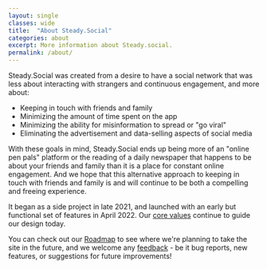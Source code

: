 ```yaml
---
layout: single
classes: wide
title:  "About Steady.Social"
categories: about
excerpt: More information about Steady.social.
permalink: /about/
---
```


Steady.Social was created from a desire to have a social network that was less about interacting with strangers and continuous engagement, and more about:

* Keeping in touch with friends and family
* Minimizing the amount of time spent on the app
* Minimizing the ability for misinformation to spread or "go viral"
* Eliminating the advertisement and data-selling aspects of social media

With these goals in mind, Steady.Social ends up being more of an "online pen pals" platform or the reading of a daily newspaper that happens to be about your friends and family than it is a place for constant online engagement.  And we hope that this alternative approach to keeping in touch with friends and family is and will continue to be both a compelling and freeing experience.

It began as a side project in late 2021, and launched with an early but functional set of features in April 2022.  Our [core values][core-values] continue to guide our design today.

You can check out our [Roadmap][roadmap] to see where we're planning to take the site in the future, and we welcome any [feedback][feedback] - be it bug reports, new features, or suggestions for future improvements!

[core-values]: /core-values/
[roadmap]: /roadmap/
[feedback]: https://github.com/Steady-Social/feedback